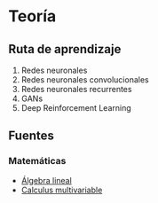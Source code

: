 # Teoría

## Ruta de aprendizaje

1. Redes neuronales
2. Redes neuronales convolucionales
3. Redes neuronales recurrentes
4. GANs
5. Deep Reinforcement Learning






## Fuentes


### Matemáticas

* [Álgebra lineal](https://www.khanacademy.org/math/linear-algebra)
* [Calculus multivariable](https://www.khanacademy.org/math/multivariable-calculus)